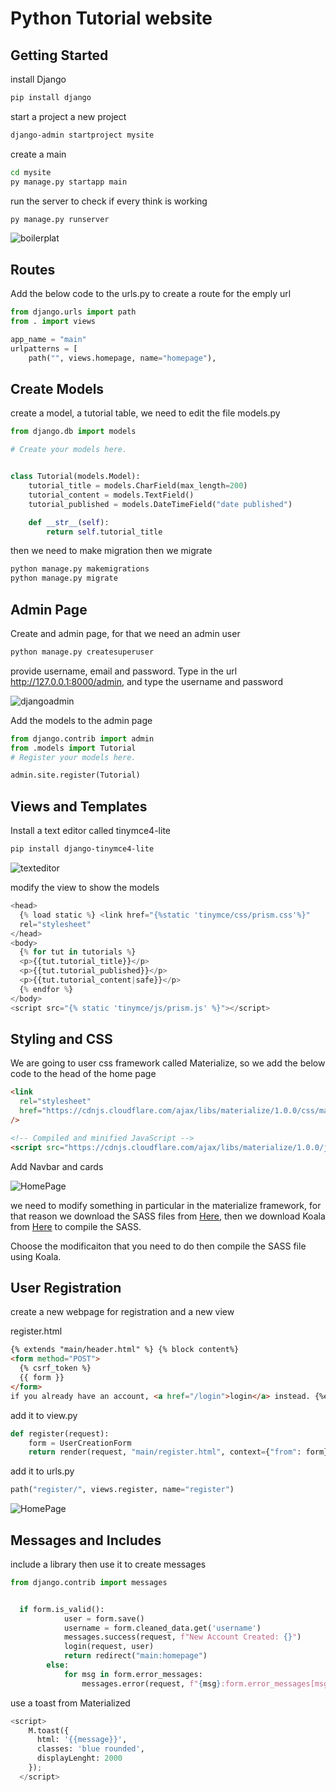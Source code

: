 # Python Tutorial website

## Getting Started

install Django

```bash
pip install django
```

start a project a new project

```bash
django-admin startproject mysite
```

create a main

```bash
cd mysite
py manage.py startapp main
```

run the server to check if every think is working

```bash
py manage.py runserver
```

![boilerplat](reademeimages/boilerplate.PNG)

## Routes

Add the below code to the urls.py to create a route for the emply url

```python
from django.urls import path
from . import views

app_name = "main"
urlpatterns = [
    path("", views.homepage, name="homepage"),
```

## Create Models

create a model, a tutorial table, we need to edit the file models.py

```python
from django.db import models

# Create your models here.


class Tutorial(models.Model):
    tutorial_title = models.CharField(max_length=200)
    tutorial_content = models.TextField()
    tutorial_published = models.DateTimeField("date published")

    def __str__(self):
        return self.tutorial_title

```

then we need to make migration then we migrate

```bash
python manage.py makemigrations
python manage.py migrate
```

## Admin Page

Create and admin page, for that we need an admin user

```bash
python manage.py createsuperuser
```

provide username, email and password.
Type in the url http://127.0.0.1:8000/admin, and type the username and password

![djangoadmin](reademeimages/djangoadmin.PNG)

Add the models to the admin page

```python
from django.contrib import admin
from .models import Tutorial
# Register your models here.

admin.site.register(Tutorial)
```

## Views and Templates

Install a text editor called tinymce4-lite

```bash
pip install django-tinymce4-lite
```

![texteditor](reademeimages/texteditor.PNG)

modify the view to show the models

```python
<head>
  {% load static %} <link href="{%static 'tinymce/css/prism.css'%}"
  rel="stylesheet"
</head>
<body>
  {% for tut in tutorials %}
  <p>{{tut.tutorial_title}}</p>
  <p>{{tut.tutorial_published}}</p>
  <p>{{tut.tutorial_content|safe}}</p>
  {% endfor %}
</body>
<script src="{% static 'tinymce/js/prism.js' %}"></script>
```

## Styling and CSS

We are going to user css framework called Materialize, so we add the below code to the head of the home page

```html
<link
  rel="stylesheet"
  href="https://cdnjs.cloudflare.com/ajax/libs/materialize/1.0.0/css/materialize.min.css"
/>

<!-- Compiled and minified JavaScript -->
<script src="https://cdnjs.cloudflare.com/ajax/libs/materialize/1.0.0/js/materialize.min.js"></script>
```
Add Navbar and cards

![HomePage](reademeimages/homepage.PNG)

we need to modify something in particular in the materialize framework, for that reason we download the SASS files from [Here](http://materializecss.com/getting-started.html), then we download Koala from [Here](https://koala-app.com) to compile the SASS.

Choose the modificaiton that you need to do then compile the SASS file using Koala.

## User Registration

create a new webpage for registration and a new view

register.html
```html
{% extends "main/header.html" %} {% block content%}
<form method="POST">
  {% csrf_token %}
  {{ form }}
</form>
if you already have an account, <a href="/login">login</a> instead. {%endblock%}
```

add it to view.py

```python
def register(request):
    form = UserCreationForm
    return render(request, "main/register.html", context={"from": form})
```

add it to urls.py

```python
path("register/", views.register, name="register")
```
![HomePage](reademeimages/register.PNG)

## Messages and Includes

include a library then use it to create messages
```python
from django.contrib import messages


  if form.is_valid():
            user = form.save()
            username = form.cleaned_data.get('username')
            messages.success(request, f"New Account Created: {}")
            login(request, user)
            return redirect("main:homepage")
        else:
            for msg in form.error_messages:
                messages.error(request, f"{msg}:form.error_messages[msg]")
```
use a toast from Materialized 

```python
<script>
    M.toast({
      html: '{{message}}',
      classes: 'blue rounded',
      displayLenght: 2000
    });
  </script>
  ```
